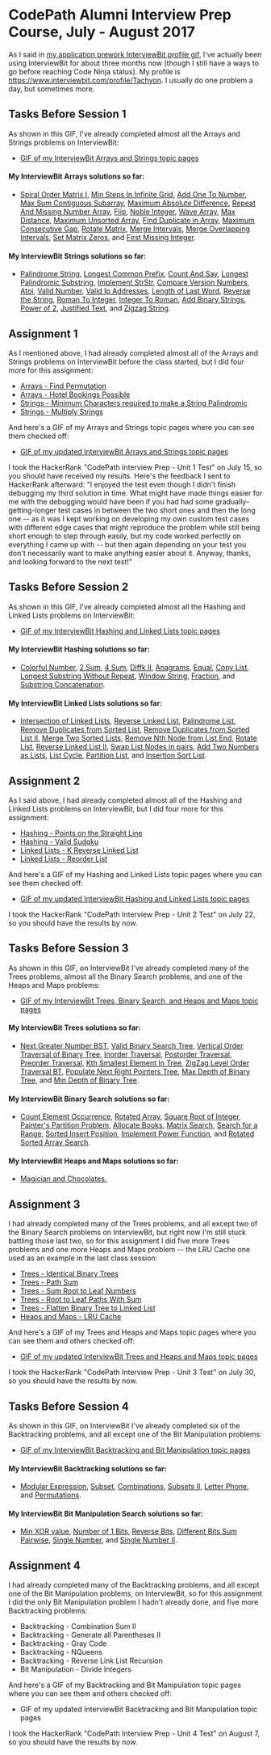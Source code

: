 # CodePath Alumni Interview Prep Course, July - August 2017

As I said in [my application prework InterviewBit profile gif](https://github.com/tachyonlabs/codepath-alumni-interview-prep-course-prework/blob/master/interviewbit-profile.gif), I've actually been using InterviewBit for about three months now (though I still have a ways to go before reaching Code Ninja status). My profile is https://www.interviewbit.com/profile/Tachyon. I usually do one problem a day, but sometimes more.

## Tasks Before Session 1

As shown in this GIF, I've already completed almost all the Arrays and Strings problems on InterviewBit:

* [GIF of my InterviewBit Arrays and Strings topic pages](https://github.com/tachyonlabs/CodePath-Alumni-Interview-Prep-Course/blob/master/interviewbit-arrays-and-strings-topics.gif)

#### My InterviewBit Arrays solutions so far:

* [Spiral Order Matrix I](https://github.com/tachyonlabs/CodePath-Alumni-Interview-Prep-Course/blob/master/interviewbit-arrays-spiral-order-matrix-i.py), [Min Steps In Infinite Grid](https://github.com/tachyonlabs/CodePath-Alumni-Interview-Prep-Course/blob/master/interviewbit-arrays-min-steps-in-infinite-grid.py), [Add One To Number](https://github.com/tachyonlabs/CodePath-Alumni-Interview-Prep-Course/blob/master/interviewbit-arrays-add-one-to-number.py), [Max Sum Contiguous Subarray](https://github.com/tachyonlabs/CodePath-Alumni-Interview-Prep-Course/blob/master/interviewbit-arrays-max-sum-contiguous-subarray.py), [Maximum Absolute Difference](https://github.com/tachyonlabs/CodePath-Alumni-Interview-Prep-Course/blob/master/interviewbit-arrays-maximum-absolute-difference.py), [Repeat And Missing Number Array](https://github.com/tachyonlabs/CodePath-Alumni-Interview-Prep-Course/blob/master/interviewbit-arrays-repeat-and-missing-number-array.py), [Flip](https://github.com/tachyonlabs/CodePath-Alumni-Interview-Prep-Course/blob/master/interviewbit-arrays-flip.py), [Noble Integer](https://github.com/tachyonlabs/CodePath-Alumni-Interview-Prep-Course/blob/master/interviewbit-arrays-noble-integer.py), [Wave Array](https://github.com/tachyonlabs/CodePath-Alumni-Interview-Prep-Course/blob/master/interviewbit-arrays-wave-array.py), [Max Distance](https://github.com/tachyonlabs/CodePath-Alumni-Interview-Prep-Course/blob/master/interviewbit-arrays-max-distance.py), [Maximum Unsorted Array](https://github.com/tachyonlabs/CodePath-Alumni-Interview-Prep-Course/blob/master/interviewbit-arrays-maximum-unsorted-subarray.py), [Find Duplicate in Array](https://github.com/tachyonlabs/CodePath-Alumni-Interview-Prep-Course/blob/master/interviewbit-arrays-find-duplicate-in-array.py), [Maximum Consecutive Gap](https://github.com/tachyonlabs/CodePath-Alumni-Interview-Prep-Course/blob/master/interviewbit-arrays-maximum-consecutive-gap.py), [Rotate Matrix](https://github.com/tachyonlabs/CodePath-Alumni-Interview-Prep-Course/blob/master/interviewbit-arrays-rotate-matrix.py), [Merge Intervals](https://github.com/tachyonlabs/CodePath-Alumni-Interview-Prep-Course/blob/master/interviewbit-arrays-merge-intervals.py), [Merge Overlapping Intervals](https://github.com/tachyonlabs/CodePath-Alumni-Interview-Prep-Course/blob/master/interviewbit-arrays-merge-overlapping-intervals.py), [Set Matrix Zeros](https://github.com/tachyonlabs/CodePath-Alumni-Interview-Prep-Course/blob/master/interviewbit-arrays-set-matrix-zeros.py), and [First Missing Integer](https://github.com/tachyonlabs/CodePath-Alumni-Interview-Prep-Course/blob/master/interviewbit-arrays-first-missing-integer.py).

#### My InterviewBit Strings solutions so far:

* [Palindrome String](https://github.com/tachyonlabs/CodePath-Alumni-Interview-Prep-Course/blob/master/interviewbit-strings-palindrome-string.py), [Longest Common Prefix](https://github.com/tachyonlabs/CodePath-Alumni-Interview-Prep-Course/blob/master/interviewbit-strings-longest-common-prefix.py), [Count And Say](https://github.com/tachyonlabs/CodePath-Alumni-Interview-Prep-Course/blob/master/interviewbit-strings-count-and-say.py), [Longest Palindromic Substring](https://github.com/tachyonlabs/CodePath-Alumni-Interview-Prep-Course/blob/master/interviewbit-strings-longest-palindromic-substring.py), [Implement StrStr](https://github.com/tachyonlabs/CodePath-Alumni-Interview-Prep-Course/blob/master/interviewbit-strings-implement-strstr.py), [Compare Version Numbers](https://github.com/tachyonlabs/CodePath-Alumni-Interview-Prep-Course/blob/master/interviewbit-strings-compare-version-numbers.py), [Atoi](https://github.com/tachyonlabs/CodePath-Alumni-Interview-Prep-Course/blob/master/interviewbit-strings-atoi.py), [Valid Number](https://github.com/tachyonlabs/CodePath-Alumni-Interview-Prep-Course/blob/master/interviewbit-strings-valid-number.py), [Valid Ip Addresses](https://github.com/tachyonlabs/CodePath-Alumni-Interview-Prep-Course/blob/master/interviewbit-strings-valid-ip-addresses.py), [Length of Last Word](https://github.com/tachyonlabs/CodePath-Alumni-Interview-Prep-Course/blob/master/interviewbit-strings-length-of-last-word.py), [Reverse the String](https://github.com/tachyonlabs/CodePath-Alumni-Interview-Prep-Course/blob/master/interviewbit-strings-reverse-the-string.py), [Roman To Integer](https://github.com/tachyonlabs/CodePath-Alumni-Interview-Prep-Course/blob/master/interviewbit-strings-roman-to-integer.py), [Integer To Roman](https://github.com/tachyonlabs/CodePath-Alumni-Interview-Prep-Course/blob/master/interviewbit-strings-integer-to-roman.py), [Add Binary Strings](https://github.com/tachyonlabs/CodePath-Alumni-Interview-Prep-Course/blob/master/interviewbit-strings-add-binary-strings.py), [Power of 2](https://github.com/tachyonlabs/CodePath-Alumni-Interview-Prep-Course/blob/master/interviewbit-strings-power-of-2.py), [Justified Text](https://github.com/tachyonlabs/CodePath-Alumni-Interview-Prep-Course/blob/master/interviewbit-strings-justified-text.py), and [Zigzag String](https://github.com/tachyonlabs/CodePath-Alumni-Interview-Prep-Course/blob/master/interviewbit-strings-zigzag-string.py).

## Assignment 1

As I mentioned above, I had already completed almost all of the Arrays and Strings problems on InterviewBit before the class started, but I did four more for this assignment:

* [Arrays - Find Permutation](https://github.com/tachyonlabs/CodePath-Alumni-Interview-Prep-Course/blob/master/interviewbit-arrays-find-permutation.py)
* [Arrays - Hotel Bookings Possible](https://github.com/tachyonlabs/CodePath-Alumni-Interview-Prep-Course/blob/master/interviewbit-arrays-hotel-bookings-possible.py)
* [Strings - Minimum Characters required to make a String Palindromic](https://github.com/tachyonlabs/CodePath-Alumni-Interview-Prep-Course/blob/master/interviewbit-strings-minimum-characters-required-to-make-a-string-palindromic.py)
* [Strings - Multiply Strings](https://github.com/tachyonlabs/CodePath-Alumni-Interview-Prep-Course/blob/master/interviewbit-strings-multiply-strings.py)

And here's a GIF of my Arrays and Strings topic pages where you can see them checked off:

* [GIF of my updated InterviewBit Arrays and Strings topic pages](https://github.com/tachyonlabs/CodePath-Alumni-Interview-Prep-Course/blob/master/interviewbit-arrays-and-strings-topics-2.gif)

I took the HackerRank "CodePath Interview Prep - Unit 1 Test" on July 15, so you should have received my results. Here's the feedback I sent to HackerRank afterward: "I enjoyed the test even though I didn't finish debugging my third solution in time. What might have made things easier for me with the debugging would have been if you had had some gradually-getting-longer test cases in between the two short ones and then the long one -- as it was I kept working on developing my own custom test cases with different edge cases that might reproduce the problem while still being short enough to step through easily, but my code worked perfectly on everything I came up with -- but then again depending on your test you don't necessarily want to make anything easier about it. Anyway, thanks, and looking forward to the next test!"

## Tasks Before Session 2

As shown in this GIF, I've already completed almost all the Hashing and Linked Lists problems on InterviewBit:

* [GIF of my InterviewBit Hashing and Linked Lists topic pages](https://github.com/tachyonlabs/CodePath-Alumni-Interview-Prep-Course/blob/master/interviewbit-hashing-and-linked-lists-topics.gif)

#### My InterviewBit Hashing solutions so far:

* [Colorful Number](https://github.com/tachyonlabs/CodePath-Alumni-Interview-Prep-Course/blob/master/interviewbit-hashing-colorful-number.py), [2 Sum](https://github.com/tachyonlabs/CodePath-Alumni-Interview-Prep-Course/blob/master/interviewbit-hashing-2-sum.py), [4 Sum](https://github.com/tachyonlabs/CodePath-Alumni-Interview-Prep-Course/blob/master/interviewbit-hashing-4-sum.py), [Diffk II](https://github.com/tachyonlabs/CodePath-Alumni-Interview-Prep-Course/blob/master/interviewbit-hashing-diffk-ii.py), [Anagrams](https://github.com/tachyonlabs/CodePath-Alumni-Interview-Prep-Course/blob/master/interviewbit-hashing-anagrams.py), [Equal](https://github.com/tachyonlabs/CodePath-Alumni-Interview-Prep-Course/blob/master/interviewbit-hashing-equal.py), [Copy List](https://github.com/tachyonlabs/CodePath-Alumni-Interview-Prep-Course/blob/master/interviewbit-hashing-copy-list.py), [Longest Substring Without Repeat](https://github.com/tachyonlabs/CodePath-Alumni-Interview-Prep-Course/blob/master/interviewbit-hashing-longest-substring-without-repeat.py), [Window String](https://github.com/tachyonlabs/CodePath-Alumni-Interview-Prep-Course/blob/master/interviewbit-hashing-window-string.py), [Fraction](https://github.com/tachyonlabs/CodePath-Alumni-Interview-Prep-Course/blob/master/interviewbit-hashing-fraction.py), and [Substring Concatenation](https://github.com/tachyonlabs/CodePath-Alumni-Interview-Prep-Course/blob/master/interviewbit-hashing-substring-concatenation.py).

#### My InterviewBit Linked Lists solutions so far:

* [Intersection of Linked Lists](https://github.com/tachyonlabs/CodePath-Alumni-Interview-Prep-Course/blob/master/interviewbit-linked-lists-intersection-of-linked-lists.py), [Reverse Linked List](https://github.com/tachyonlabs/CodePath-Alumni-Interview-Prep-Course/blob/master/interviewbit-linked-lists-reverse-linked-list.py), [Palindrome List](https://github.com/tachyonlabs/CodePath-Alumni-Interview-Prep-Course/blob/master/interviewbit-linked-lists-palindrome-list.py), [Remove Duplicates from Sorted List](https://github.com/tachyonlabs/CodePath-Alumni-Interview-Prep-Course/blob/master/interviewbit-linked-lists-remove-duplicates-from-sorted-list.py), [Remove Duplicates from Sorted List II](https://github.com/tachyonlabs/CodePath-Alumni-Interview-Prep-Course/blob/master/interviewbit-linked-lists-remove-duplicates-from-sorted-list-ii.py), [Merge Two Sorted Lists](https://github.com/tachyonlabs/CodePath-Alumni-Interview-Prep-Course/blob/master/interviewbit-linked-lists-merge-two-sorted-lists.py), [Remove Nth Node from List End](https://github.com/tachyonlabs/CodePath-Alumni-Interview-Prep-Course/blob/master/interviewbit-linked-lists-remove-nth-node-from-list-end.py), [Rotate List](https://github.com/tachyonlabs/CodePath-Alumni-Interview-Prep-Course/blob/master/interviewbit-linked-lists-rotate-list.py), [Reverse Linked List II](https://github.com/tachyonlabs/CodePath-Alumni-Interview-Prep-Course/blob/master/interviewbit-linked-lists-rotate-list.py), [Swap List Nodes in pairs](https://github.com/tachyonlabs/CodePath-Alumni-Interview-Prep-Course/blob/master/interviewbit-linked-lists-swap-list-nodes-in-pairs.py), [Add Two Numbers as Lists](https://github.com/tachyonlabs/CodePath-Alumni-Interview-Prep-Course/blob/master/interviewbit-linked-lists-add-two-numbers-as-lists.py), [List Cycle](https://github.com/tachyonlabs/CodePath-Alumni-Interview-Prep-Course/blob/master/interviewbit-linked-lists-list-cycle.py), [Partition List](https://github.com/tachyonlabs/CodePath-Alumni-Interview-Prep-Course/blob/master/interviewbit-linked-lists-partition-list.py), and [Insertion Sort List](https://github.com/tachyonlabs/CodePath-Alumni-Interview-Prep-Course/blob/master/interviewbit-linked-lists-insertion-sort-list.py).

## Assignment 2

As I said above, I had already completed almost all of the Hashing and Linked Lists problems on InterviewBit, but I did four more for this assignment:

* [Hashing - Points on the Straight Line](https://github.com/tachyonlabs/CodePath-Alumni-Interview-Prep-Course/blob/master/interviewbit-hashing-points-on-the-straight-line.py)
* [Hashing - Valid Sudoku](https://github.com/tachyonlabs/CodePath-Alumni-Interview-Prep-Course/blob/master/interviewbit-hashing-valid-sudoku.py)
* [Linked Lists - K Reverse Linked List](https://github.com/tachyonlabs/CodePath-Alumni-Interview-Prep-Course/blob/master/interviewbit-linked-lists-k-reverse-linked-list.py)
* [Linked Lists - Reorder List](https://github.com/tachyonlabs/CodePath-Alumni-Interview-Prep-Course/blob/master/interviewbit-linked-lists-reorder-list.py)

And here's a GIF of my Hashing and Linked Lists topic pages where you can see them checked off:

* [GIF of my updated InterviewBit Hashing and Linked Lists topic pages](https://github.com/tachyonlabs/CodePath-Alumni-Interview-Prep-Course/blob/master/interviewbit-hashing-and-linked-lists-topics-2.gif)

I took the HackerRank "CodePath Interview Prep - Unit 2 Test" on July 22, so you should have the results by now.

## Tasks Before Session 3

As shown in this GIF, on InterviewBit I've already completed many of the Trees problems, almost all the Binary Search problems, and one of the Heaps and Maps problems:

* [GIF of my InterviewBit Trees, Binary Search, and Heaps and Maps topic pages](https://github.com/tachyonlabs/CodePath-Alumni-Interview-Prep-Course/blob/master/interviewbit-trees-binary-search-and-heaps-and-maps.gif)

#### My InterviewBit Trees solutions so far:

* [Next Greater Number BST](https://github.com/tachyonlabs/CodePath-Alumni-Interview-Prep-Course/blob/master/interviewbit-trees-next-greater-number-bst.py), [Valid Binary Search Tree](https://github.com/tachyonlabs/CodePath-Alumni-Interview-Prep-Course/blob/master/interviewbit-trees-valid-binary-search-tree.py), [Vertical Order Traversal of Binary Tree](https://github.com/tachyonlabs/CodePath-Alumni-Interview-Prep-Course/blob/master/interviewbit-trees-vertical-order-traversal-of-binary-tree.py), [Inorder Traversal](https://github.com/tachyonlabs/CodePath-Alumni-Interview-Prep-Course/blob/master/interviewbit-trees-inorder-traversal.py), [Postorder Traversal](https://github.com/tachyonlabs/CodePath-Alumni-Interview-Prep-Course/blob/master/interviewbit-trees-postorder-traversal.py), [Preorder Traversal](https://github.com/tachyonlabs/CodePath-Alumni-Interview-Prep-Course/blob/master/interviewbit-trees-preorder-traversal.py), [Kth Smallest Element In Tree](https://github.com/tachyonlabs/CodePath-Alumni-Interview-Prep-Course/blob/master/interviewbit-trees-kth-smallest-element-in-tree.py), [ZigZag Level Order Traversal BT](https://github.com/tachyonlabs/CodePath-Alumni-Interview-Prep-Course/blob/master/interviewbit-trees-zigzag-level-order-traversal-bt.py), [Populate Next Right Pointers Tree](https://github.com/tachyonlabs/CodePath-Alumni-Interview-Prep-Course/blob/master/interviewbit-trees-populate-next-right-pointers-tree.py), [Max Depth of Binary Tree](https://github.com/tachyonlabs/CodePath-Alumni-Interview-Prep-Course/blob/master/interviewbit-trees-max-depth-of-binary-tree.py), and [Min Depth of Binary Tree](https://github.com/tachyonlabs/CodePath-Alumni-Interview-Prep-Course/blob/master/interviewbit-trees-min-depth-of-binary-tree.py).

#### My InterviewBit Binary Search solutions so far:

* [Count Element Occurrence](https://github.com/tachyonlabs/CodePath-Alumni-Interview-Prep-Course/blob/master/interviewbit-binary-search-count-element-occurence.py), [Rotated Array](https://github.com/tachyonlabs/CodePath-Alumni-Interview-Prep-Course/blob/master/interviewbit-binary-search-rotated-array.py), [Square Root of Integer](https://github.com/tachyonlabs/CodePath-Alumni-Interview-Prep-Course/blob/master/interviewbit-binary-search-square-root-of-integer.py), [Painter's Partition Problem](https://github.com/tachyonlabs/CodePath-Alumni-Interview-Prep-Course/blob/master/interviewbit-binary-search-painters-partition-problem.py), [Allocate Books](https://github.com/tachyonlabs/CodePath-Alumni-Interview-Prep-Course/blob/master/interviewbit-binary-search-allocate-books.py), [Matrix Search](https://github.com/tachyonlabs/CodePath-Alumni-Interview-Prep-Course/blob/master/interviewbit-binary-search-matrix-search.py), [Search for a Range](https://github.com/tachyonlabs/CodePath-Alumni-Interview-Prep-Course/blob/master/interviewbit-binary-search-search-for-a-range.py), [Sorted Insert Position](https://github.com/tachyonlabs/CodePath-Alumni-Interview-Prep-Course/blob/master/interviewbit-binary-search-sorted-insert-position.py), [Implement Power Function](https://github.com/tachyonlabs/CodePath-Alumni-Interview-Prep-Course/blob/master/interviewbit-binary-search-implement-power-function.py), and [Rotated Sorted Array Search](https://github.com/tachyonlabs/CodePath-Alumni-Interview-Prep-Course/blob/master/interviewbit-binary-search-rotated-sorted-array-search.py).

#### My InterviewBit Heaps and Maps solutions so far:

* [Magician and Chocolates.](https://github.com/tachyonlabs/CodePath-Alumni-Interview-Prep-Course/blob/master/interviewbit-heaps-and-maps-magician-and-chocolates.py)

## Assignment 3

I had already completed many of the Trees problems, and all except two of the Binary Search problems on InterviewBit, but right now I'm still stuck battling those last two, so for this assignment I did five more Trees problems and one more Heaps and Maps problem -- the LRU Cache one used as an example in the last class session:

* [Trees - Identical Binary Trees](https://github.com/tachyonlabs/CodePath-Alumni-Interview-Prep-Course/blob/master/interviewbit-trees-identical-binary-trees.py)
* [Trees - Path Sum](https://github.com/tachyonlabs/CodePath-Alumni-Interview-Prep-Course/blob/master/interviewbit-trees-path-sum.py)
* [Trees - Sum Root to Leaf Numbers](https://github.com/tachyonlabs/CodePath-Alumni-Interview-Prep-Course/blob/master/interviewbit-trees-sum-root-to-leaf-numbers.py)
* [Trees - Root to Leaf Paths With Sum](https://github.com/tachyonlabs/CodePath-Alumni-Interview-Prep-Course/blob/master/interviewbit-trees-root-to-leaf-paths-with-sum.py)
* [Trees - Flatten Binary Tree to Linked List](https://github.com/tachyonlabs/CodePath-Alumni-Interview-Prep-Course/blob/master/interviewbit-trees-flatten-binary-tree-to-linked-list.py)
* [Heaps and Maps - LRU Cache](https://github.com/tachyonlabs/CodePath-Alumni-Interview-Prep-Course/blob/master/interviewbit-heaps-and-maps-lru-cache.py)

And here's a GIF of my Trees and Heaps and Maps topic pages where you can see them and others checked off:

* [GIF of my updated InterviewBit Trees and Heaps and Maps topic pages](https://github.com/tachyonlabs/CodePath-Alumni-Interview-Prep-Course/blob/master/interviewbit-trees-and-heaps-and-maps.gif)

I took the HackerRank "CodePath Interview Prep - Unit 3 Test" on July 30, so you should have the results by now.

## Tasks Before Session 4

As shown in this GIF, on InterviewBit I've already completed six of the Backtracking problems, and all except one of the Bit Manipulation problems:

* [GIF of my InterviewBit Backtracking and Bit Manipulation topic pages](https://github.com/tachyonlabs/CodePath-Alumni-Interview-Prep-Course/blob/master/interviewbit-backtracking-and-bit-manipulation.gif)

#### My InterviewBit Backtracking solutions so far:

* [Modular Expression](https://github.com/tachyonlabs/CodePath-Alumni-Interview-Prep-Course/blob/master/interviewbit-backtracking-modular-expression.py), [Subset](https://github.com/tachyonlabs/CodePath-Alumni-Interview-Prep-Course/blob/master/interviewbit-backtracking-subset.py), [Combinations](https://github.com/tachyonlabs/CodePath-Alumni-Interview-Prep-Course/blob/master/interviewbit-backtracking-combinations.py), [Subsets II](https://github.com/tachyonlabs/CodePath-Alumni-Interview-Prep-Course/blob/master/interviewbit-backtracking-subsets-ii.py), [Letter Phone](https://github.com/tachyonlabs/CodePath-Alumni-Interview-Prep-Course/blob/master/interviewbit-backtracking-letter-phone.py), and [Permutations](https://github.com/tachyonlabs/CodePath-Alumni-Interview-Prep-Course/blob/master/interviewbit-backtracking-permutations.py).

#### My InterviewBit Bit Manipulation Search solutions so far:

* [Min XOR value](https://github.com/tachyonlabs/CodePath-Alumni-Interview-Prep-Course/blob/master/interviewbit-bit-manipulation-min-xor-value.py), [Number of 1 Bits](https://github.com/tachyonlabs/CodePath-Alumni-Interview-Prep-Course/blob/master/interviewbit-bit-manipulation-number-of-1-bits.py), [Reverse Bits](https://github.com/tachyonlabs/CodePath-Alumni-Interview-Prep-Course/blob/master/interviewbit-bit-manipulation-reverse-bits.py), [Different Bits Sum Pairwise](https://github.com/tachyonlabs/CodePath-Alumni-Interview-Prep-Course/blob/master/interviewbit-bit-manipulation-different-bits-sum-pairwise.py), [Single Number](https://github.com/tachyonlabs/CodePath-Alumni-Interview-Prep-Course/blob/master/interviewbit-bit-manipulation-single-number.py), and [Single Number II](https://github.com/tachyonlabs/CodePath-Alumni-Interview-Prep-Course/blob/master/interviewbit-bit-manipulation-single-number-ii.py).

## Assignment 4

I had already completed many of the Backtracking problems, and all except one of the Bit Manipulation problems, on InterviewBit, so for this assignment I did the only Bit Manipulation problem I hadn't already done, and five more Backtracking problems:

* Backtracking - Combination Sum II
* Backtracking - Generate all Parentheses II
* Backtracking - Gray Code
* Backtracking - NQueens
* Backtracking - Reverse Link List Recursion
* Bit Manipulation - Divide Integers

And here's a GIF of my Backtracking and Bit Manipulation topic pages where you can see them and others checked off:

* GIF of my updated InterviewBit Backtracking and Bit Manipulation topic pages

I took the HackerRank "CodePath Interview Prep - Unit 4 Test" on August 7, so you should have the results by now.
